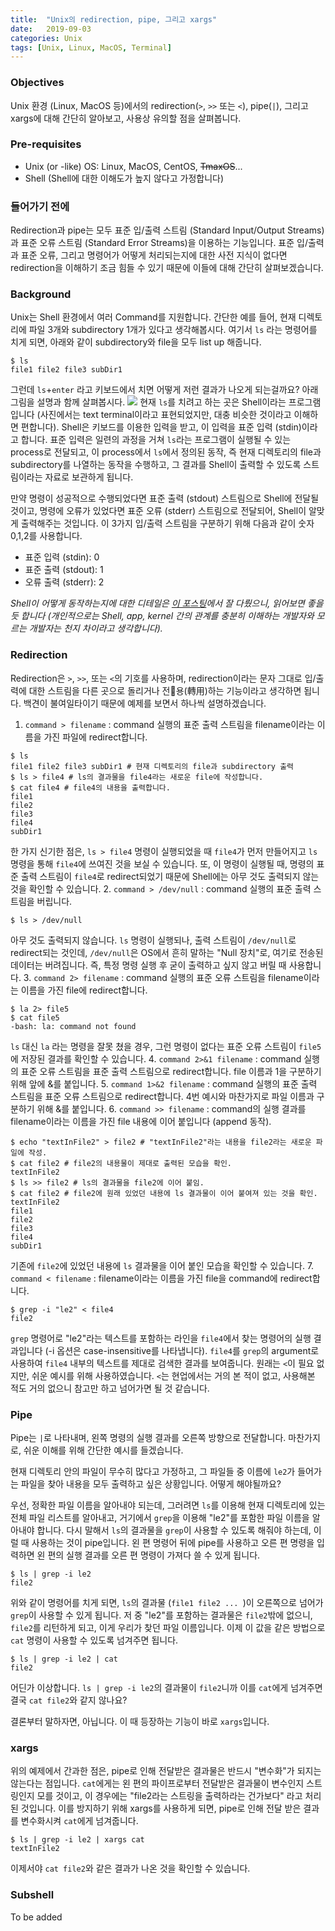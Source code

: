 ```yaml
---
title:  "Unix의 redirection, pipe, 그리고 xargs"
date:   2019-09-03
categories: Unix
tags: [Unix, Linux, MacOS, Terminal]
---
```


### Objectives
Unix 환경 (Linux, MacOS 등)에서의 redirection(`>`, `>>` 또는 `<`), pipe(`|`), 그리고 xargs에 대해 간단히 알아보고, 사용상 유의할 점을 살펴봅니다.

### Pre-requisites
- Unix (or -like) OS: Linux, MacOS, CentOS, <s>TmaxOS</s>...
- Shell (Shell에 대한 이해도가 높지 않다고 가정합니다)

### 들어가기 전에
Redirection과 pipe는 모두 표준 입/출력 스트림 (Standard Input/Output Streams)과 표준 오류 스트림 (Standard Error Streams)을 이용하는 기능입니다. 표준 입/출력과 표준 오류, 그리고 명령어가 어떻게 처리되는지에 대한 사전 지식이 없다면 redirection을 이해하기 조금 힘들 수 있기 때문에 이들에 대해 간단히 살펴보겠습니다.

### Background
Unix는 Shell 환경에서 여러 Command를 지원합니다. 간단한 예를 들어, 현재 디렉토리에 파일 3개와 subdirectory 1개가 있다고 생각해봅시다. 여기서 `ls` 라는 명령어를 치게 되면, 아래와 같이 subdirectory와 file을 모두 list up 해줍니다.
```
$ ls
file1 file2 file3 subDir1
```
그런데 `ls`+`enter` 라고 키보드에서 치면 어떻게 저런 결과가 나오게 되는걸까요? 아래 그림을 설명과 함께 살펴봅시다.
![](/assets/images/2019-09-03/redirection-ipc-depicted.png)
현재 `ls`를 치려고 하는 곳은 Shell이라는 프로그램입니다 (사진에서는 text terminal이라고 표현되었지만, 대충 비슷한 것이라고 이해하면 편합니다). Shell은  키보드를 이용한 입력을 받고, 이 입력을 표준 입력 (stdin)이라고 합니다. 표준 입력은 일련의 과정을 거쳐 `ls`라는 프로그램이 실행될 수 있는 process로 전달되고, 이 process에서 `ls`에서 정의된 동작, 즉 현재 디렉토리의 file과 subdirectory를 나열하는 동작을 수행하고, 그 결과를 Shell이 출력할 수 있도록 스트림이라는 자료로 보관하게 됩니다.

만약 명령이 성공적으로 수행되었다면 표준 출력 (stdout) 스트림으로 Shell에 전달될 것이고, 명령에 오류가 있었다면 표준 오류 (stderr) 스트림으로 전달되어, Shell이 알맞게 출력해주는 것입니다. 이 3가지 입/출력 스트림을 구분하기 위해 다음과 같이 숫자 0,1,2를 사용합니다.
- 표준 입력 (stdin): 0
- 표준 출력 (stdout): 1
- 오류 출력 (stderr): 2

*Shell이 어떻게 동작하는지에 대한 디테일은 [이 포스팅][1]에서 잘 다뤘으니, 읽어보면 좋을 듯 합니다 (개인적으로는 Shell, app, kernel 간의 관계를 충분히 이해하는 개발자와 모르는 개발자는 천지 차이라고 생각합니다).*

### Redirection
Redirection은 `>`, `>>`, 또는 `<`의 기호를 사용하며, redirection이라는 문자 그대로 입/출력에 대한 스트림을 다른 곳으로 돌리거나 전용(轉用)하는 기능이라고 생각하면 됩니다. 백견이 불여일타이기 때문에 예제를 보면서 하나씩 설명하겠습니다.
1. `command > filename` : command 실행의 표준 출력 스트림을 filename이라는 이름을 가진 파일에 redirect합니다.
```
$ ls
file1 file2 file3 subDir1 # 현재 디렉토리의 file과 subdirectory 출력
$ ls > file4 # ls의 결과물을 file4라는 새로운 file에 작성합니다.
$ cat file4 # file4의 내용을 출력합니다.
file1
file2
file3
file4
subDir1
```
한 가지 신기한 점은, `ls > file4` 명령이 실행되었을 때 `file4`가 먼저 만들어지고 `ls` 명령을 통해 `file4`에 쓰여진 것을 보실 수 있습니다. 또, 이 명령이 실행될 때, 명령의 표준 출력 스트림이 `file4`로 redirect되었기 때문에 Shell에는 아무 것도 출력되지 않는 것을 확인할 수 있습니다.
2. `command > /dev/null` : command 실행의 표준 출력 스트림을 버립니다.
```
$ ls > /dev/null
```
아무 것도 출력되지 않습니다. `ls` 명령이 실행되나, 출력 스트림이 `/dev/null`로 redirect되는 것인데, `/dev/null`은 OS에서 흔히 말하는 "Null 장치"로, 여기로 전송된 데이터는 버려집니다. 즉, 특정 명령 실행 후 굳이 출력하고 싶지 않고 버릴 때 사용합니다.
3. `command 2> filename` : command 실행의 표준 오류 스트림을 filename이라는 이름을 가진 file에 redirect합니다.
```
$ la 2> file5
$ cat file5
-bash: la: command not found
```
`ls` 대신 `la` 라는 명령을 잘못 쳤을 경우, 그런 명령이 없다는 표준 오류 스트림이 `file5`에 저장된 결과를 확인할 수 있습니다.
4. `command 2>&1 filename` : command 실행의 표준 오류 스트림을 표준 출력 스트림으로 redirect합니다.
file 이름과 1을 구분하기 위해 앞에 &를 붙입니다.
5. `command 1>&2 filename` : command 실행의 표준 출력 스트림을 표준 오류 스트림으로 redirect합니다.
4번 예시와 마찬가지로 파일 이름과 구분하기 위해 &를 붙입니다.
6. `command >> filename` : command의 실행 결과를 filename이라는 이름을 가진 file 내용에 이어 붙입니다 (append 동작).
```
$ echo "textInFile2" > file2 # "textInFile2"라는 내용을 file2라는 새로운 파일에 작성.
$ cat file2 # file2의 내용물이 제대로 출력된 모습을 확인.
textInFile2
$ ls >> file2 # ls의 결과물을 file2에 이어 붙임.
$ cat file2 # file2에 원래 있었던 내용에 ls 결과물이 이어 붙여져 있는 것을 확인.
textInFile2
file1
file2
file3
file4
subDir1
```
기존에 `file2`에 있었던 내용에 `ls` 결과물을 이어 붙인 모습을 확인할 수 있습니다.
7. `command < filename` : filename이라는 이름을 가진 file을 command에 redirect합니다.
```
$ grep -i "le2" < file4
file2
```
`grep` 명령어로 "le2"라는 텍스트를 포함하는 라인을 `file4`에서 찾는 명령어의 실행 결과입니다 (-i 옵션은 case-insensitive를 나타냅니다). `file4`를 `grep`의 argument로 사용하여 `file4` 내부의 텍스트를 제대로 검색한 결과를 보여줍니다. 원래는 `<`이 필요 없지만, 쉬운 예시를 위해 사용하였습니다. `<`는 현업에서는 거의 본 적이 없고, 사용해본 적도 거의 없으니 참고만 하고 넘어가면 될 것 같습니다.

### Pipe
Pipe는 `|`로 나타내며, 왼쪽 명령의 실행 결과를 오른쪽 방향으로 전달합니다. 마찬가지로, 쉬운 이해를 위해 간단한 예시를 들겠습니다.

현재 디렉토리 안의 파일이 무수히 많다고 가정하고, 그 파일들 중 이름에 `le2`가 들어가는 파일을 찾아 내용을 모두 출력하고 싶은 상황입니다. 어떻게 해야될까요?

우선, 정확한 파일 이름을 알아내야 되는데, 그러려면 `ls`를 이용해 현재 디렉토리에 있는 전체 파일 리스트를 알아내고, 거기에서 `grep`을 이용해 "le2"를 포함한 파일 이름을 알아내야 합니다. 다시 말해서 `ls`의 결과물을 `grep`이 사용할 수 있도록 해줘야 하는데, 이럴 때 사용하는 것이 pipe입니다. 왼 편 명령어 뒤에 pipe를 사용하고 오른 편 명령을 입력하면 왼 편의 실행 결과를 오른 편 명령이 가져다 쓸 수 있게 됩니다.
```
$ ls | grep -i le2
file2
```
위와 같이 명령어를 치게 되면, `ls`의 결과물 (`file1 file2 ... `)이 오른쪽으로 넘어가 `grep`이 사용할 수 있게 됩니다. 저 중 "le2"를 포함하는 결과물은 `file2`밖에 없으니, `file2`를 리턴하게 되고, 이게 우리가 찾던 파일 이름입니다. 이제 이 값을 같은 방법으로 `cat` 명령이 사용할 수 있도록 넘겨주면 됩니다.
```
$ ls | grep -i le2 | cat
file2
```
어딘가 이상합니다. `ls | grep -i le2`의 결과물이 `file2`니까 이를 `cat`에게 넘겨주면 결국 `cat file2`와 같지 않나요?

결론부터 말하자면, 아닙니다. 이 때 등장하는 기능이 바로 `xargs`입니다.

### xargs
위의 예제에서 간과한 점은, pipe로 인해 전달받은 결과물은 반드시 "변수화"가 되지는 않는다는 점입니다. `cat`에게는 왼 편의 파이프로부터 전달받은 결과물이 변수인지 스트링인지 모를 것이고, 이 경우에는 "file2라는 스트링을 출력하라는 건가보다" 라고 처리된 것입니다. 이를 방지하기 위해 xargs를 사용하게 되면, pipe로 인해 전달 받은 결과를 변수화시켜 `cat`에게 넘겨줍니다.
```
$ ls | grep -i le2 | xargs cat
textInFile2
```
이제서야 `cat file2`와 같은 결과가 나온 것을 확인할 수 있습니다.

### Subshell
To be added

[1]:https://medium.com/meatandmachines/what-really-happens-when-you-type-ls-l-in-the-shell-a8914950fd73 "ls-l in the shell"
